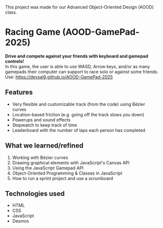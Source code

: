 This project was made for our Advanced Object-Oriented Design (AOOD) class. <br>
# Racing Game (AOOD-GamePad-2025)
**Drive and compete against your friends with keyboard and gamepad controls!** <br>
In this game, the user is able to use WASD, Arrow keys, and/or as many gamepads their computer can support to race solo or against some friends. <br> 
Use: https://devsai9.github.io/AOOD-GamePad-2025

## Features
<ul>
  <li>Very flexible and customizable track (from the code) using Bézier curves</li>
  <li>Location-based friction (e.g. going off the track slows you down)</li>
  <li>Powerups and sound effects</li>
  <li>Stopwatch to keep track of time</li>
  <li>Leaderboard with the number of laps each person has completed</li>
</ul>

## What we learned/refined
1. Working with Bézier curves
2. Drawing graphical elements with JavaScript's Canvas API
3. Using the JavaScript Gamepad API
4. Object-Oriented Programming & Classes in JavaScript
5. How to run a sprint project and use a scrumboard

## Technologies used
<ul>
  <li>HTML</li>
  <li>CSS</li>
  <li>JavaScript</li>
  <li>Desmos</li>
</ul>
